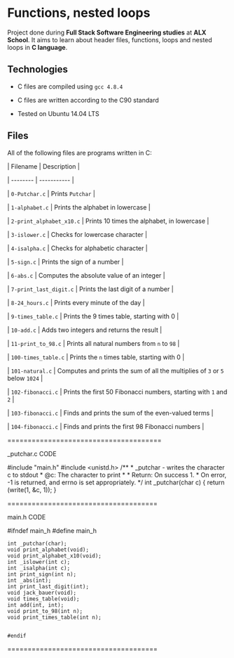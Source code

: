 # Functions, nested loops
		

		
Project done during **Full Stack Software Engineering studies** at **ALX School**. It aims to learn about header files, functions, loops and nested loops in **C language**.
		

		
## Technologies
		
* C files are compiled using `gcc 4.8.4`
		
* C files are written according to the C90 standard
		
* Tested on Ubuntu 14.04 LTS
		

		
## Files
		
All of the following files are programs written in C:
		

		
| Filename | Description |
		
| -------- | ----------- |
		
| `0-Putchar.c` | Prints `Putchar` |
		
| `1-alphabet.c` | Prints the alphabet in lowercase |
		
| `2-print_alphabet_x10.c` | Prints 10 times the alphabet, in lowercase |
		
| `3-islower.c` | Checks for lowercase character |
		
| `4-isalpha.c` | Checks for alphabetic character |
		
| `5-sign.c` | Prints the sign of a number |
		
| `6-abs.c` | Computes the absolute value of an integer |
		
| `7-print_last_digit.c` | Prints the last digit of a number |
		
| `8-24_hours.c` | Prints every minute of the day |
		
| `9-times_table.c` | Prints the 9 times table, starting with 0 |
		
| `10-add.c` | Adds two integers and returns the result |
		
| `11-print_to_98.c` | Prints all natural numbers from `n` to `98` |
		
| `100-times_table.c` | Prints the `n` times table, starting with 0 |
		
| `101-natural.c` | Computes and prints the sum of all the multiplies of `3` or `5` below `1024` |
		
| `102-fibonacci.c` | Prints the first 50 Fibonacci numbers, starting with `1` and `2` |
		
| `103-fibonacci.c` | Finds and prints the sum of the even-valued terms |
		
| `104-fibonacci.c` | Finds and prints the first 98 Fibonacci numbers |




======================================

_putchar.c CODE


#include "main.h"
	#include <unistd.h>
	/**
	 * _putchar - writes the character c to stdout
	 * @c: The character to print
	 *
	 * Return: On success 1.
	 * On error, -1 is returned, and errno is set appropriately.
	 */
	int _putchar(char c)
	{
		return (write(1, &c, 1));
	}






=====================================


main.h CODE



#ifndef main_h
	#define main_h


	int _putchar(char);
	void print_alphabet(void);
	void print_alphabet_x10(void);
	int _islower(int c);
	int _isalpha(int c);
	int print_sign(int n);
	int _abs(int);
	int print_last_digit(int);
	void jack_bauer(void);
	void times_table(void);
	int add(int, int);
	void print_to_98(int n);
	void print_times_table(int n);


	#endif



=====================================
